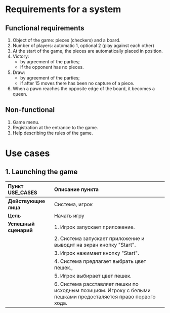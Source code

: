 # Requirements for a system
## Functional requirements
1. Object of the game: pieces (checkers) and a board.
2. Number of players: automatic 1, optional 2 (play against each other)
3. At the start of the game, the pieces are automatically placed in position.
4. Victory: 
    * by agreement of the parties; 
    * if the opponent has no pieces.
5. Draw:
    * by agreement of the parties;
    * if after 15 moves there has been no capture of a piece.
6. When a pawn reaches the opposite edge of the board, it becomes a queen.
## Non-functional
1. Game menu.
2. Registration at the entrance to the game.
3. Help describing the rules of the game.
# Use cases
## 1. Launching the game
|          Пункт USE_CASES | Описание пункта |
|:-----------|:------------|
| __Действующие лица__ | Система, игрок |
| __Цель__ | Начать игру |
| __Успешный сценарий__ | 1. Игрок запускает приложение.
|| 2. Система запускает приложение и выводит на экран кнопку "Start".
|| 3. Игрок нажимает кнопку "Start".
|| 4. Система предлагает выбрать цвет пешек.,
|| 5. Игрок выбирает цвет пешек.
|| 6. Система расставляет пешки по исходным позициям. Игроку с белыми пешками предосталяется право первого хода.
